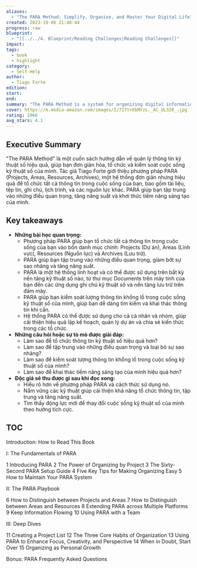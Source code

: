 ```yaml
---
aliases:
  - "The PARA Method: Simplify, Organise, and Master Your Digital Life"
created: 2023-10-06 21:48:44
progress: raw
blueprint:
  - "[[../../4. Blueprint/Reading Challenges|Reading Challenges]]"
impact: 
tags:
  - book
  - highlight
category:
  - Self-Help
author:
  - Tiago Forte
edition: 
start: 
end: 
summary: "The PARA Method is a system for organizing digital information, breaking down information into four categories: Projects, Areas, Resources, and Archives. The system helps users gain focus, improve productivity, and unlock their creative potential."
cover: https://m.media-amazon.com/images/I/71Tt+EbMYzL._AC_UL320_.jpg
rating: 2066
avg_stars: 4.1
---
```



## Executive Summary

"The PARA Method" là một cuốn sách hướng dẫn về quản lý thông tin kỹ thuật số hiệu quả,  giúp bạn đơn giản hóa,  tổ chức và  kiểm soát cuộc sống kỹ thuật số của mình.  Tác giả Tiago Forte giới thiệu  phương pháp PARA (Projects, Areas, Resources, Archives),  một hệ thống  đơn giản  nhưng  hiệu quả  để  tổ chức  tất  cả  thông tin  trong  cuộc sống  của  bạn,  bao gồm  tài liệu,  tệp  tin,  ghi chú,  lịch trình,  và  các  nguồn  lực  khác.  PARA  giúp  bạn  tập trung  vào  những  điều  quan trọng,  tăng  năng  suất  và  khơi  thức  tiềm  năng  sáng tạo  của  mình.

## Key takeaways

* **Những bài học quan trọng:**
    *  Phương pháp PARA giúp bạn  tổ chức  tất  cả  thông  tin  trong  cuộc sống  của  bạn  vào  bốn  danh  mục  chính:  Projects (Dự  án),  Areas (Lĩnh  vực),  Resources (Nguồn  lực)  và  Archives (Lưu  trữ).
    *  PARA  giúp  bạn  tập  trung  vào  những  điều  quan trọng,  giảm  bớt  sự  sao nhãng  và  tăng  năng  suất.
    *  PARA  là  một  hệ thống  linh  hoạt  và  có  thể  được  sử  dụng  trên  bất  kỳ  nền  tảng  kỹ  thuật  số  nào,  từ  thư mục  Documents  trên  máy  tính  của  bạn  đến  các  ứng  dụng  ghi  chú  kỹ thuật  số  và  nền  tảng  lưu  trữ  trên  đám mây.
    *  PARA  giúp  bạn  kiểm  soát  lượng  thông  tin  khổng  lồ  trong  cuộc  sống  kỹ  thuật số  của  mình,  giúp  bạn  dễ  dàng  tìm  kiếm  và  khai thác  thông tin  khi  cần.
    *  Hệ thống  PARA  có  thể  được  sử  dụng  cho  cả  cá nhân  và  nhóm,  giúp  cải thiện  hiệu quả  lập  kế hoạch,  quản  lý  dự  án  và  chia  sẻ  kiến thức  trong  các  tổ chức.
* **Những câu hỏi hoặc sự tò mò được giải đáp:**
    * Làm  sao  để  tổ chức  thông  tin  kỹ thuật  số  hiệu  quả  hơn?
    *  Làm  sao  để  tập  trung  vào  những  điều  quan trọng  và  loại  bỏ  sự  sao nhãng?
    *  Làm  sao  để  kiểm  soát  lượng  thông  tin  khổng  lồ  trong  cuộc sống  kỹ  thuật số  của  mình?
    *  Làm  sao  để  khai  thác  tiềm  năng  sáng tạo  của  mình  hiệu  quả  hơn?
* **Độc giả sẽ thu được gì sau khi đọc xong:**
    *  Hiểu  rõ  hơn  về  phương  pháp  PARA  và  cách  thức  sử  dụng  nó.
    *  Nắm  vững  các  kỹ  thuật  giúp  cải  thiện  khả  năng  tổ chức  thông tin,  tập trung  và  tăng  năng suất.
    *  Tìm  thấy  động  lực  mới  để  thay  đổi  cuộc  sống  kỹ  thuật  số  của  mình theo  hướng  tích  cực.

## TOC

Introduction: How to Read This Book

I: The Fundamentals of PARA

1 Introducing PARA
2 The Power of Organizing by Project
3 The Sixty-Second PARA Setup Guide
4 Five Key Tips for Making Organizing Easy
5 How to Maintain Your PARA System

II: The PARA Playbook

6 How to Distinguish between Projects and Areas
7 How to Distinguish between Areas and Resources
8 Extending PARA across Multiple Platforms
9 Keep Information Flowing
10 Using PARA with a Team

III: Deep Dives

11 Creating a Project List
12 The Three Core Habits of Organization
13 Using PARA to Enhance Focus, Creativity, and Perspective
14 When in Doubt, Start Over
15 Organizing as Personal Growth

Bonus: PARA Frequently Asked Questions
